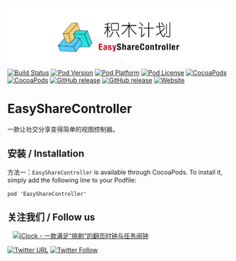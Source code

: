 ![logo](logo.png)
[![Build Status](http://img.shields.io/travis/pcjbird/EasyShareController/master.svg?style=flat)](https://travis-ci.org/pcjbird/EasyShareController)
[![Pod Version](http://img.shields.io/cocoapods/v/EasyShareController.svg?style=flat)](http://cocoadocs.org/docsets/EasyShareController/)
[![Pod Platform](http://img.shields.io/cocoapods/p/EasyShareController.svg?style=flat)](http://cocoadocs.org/docsets/EasyShareController/)
[![Pod License](http://img.shields.io/cocoapods/l/EasyShareController.svg?style=flat)](https://www.apache.org/licenses/LICENSE-2.0.html)
[![CocoaPods](https://img.shields.io/cocoapods/at/EasyShareController.svg)](https://github.com/pcjbird/EasyShareController)
[![CocoaPods](https://img.shields.io/cocoapods/dt/EasyShareController.svg)](https://github.com/pcjbird/EasyShareController)
[![GitHub release](https://img.shields.io/github/release/pcjbird/EasyShareController.svg)](https://github.com/pcjbird/EasyShareController/releases)
[![GitHub release](https://img.shields.io/github/release-date/pcjbird/EasyShareController.svg)](https://github.com/pcjbird/EasyShareController/releases)
[![Website](https://img.shields.io/website-pcjbird-down-green-red/https/shields.io.svg?label=author)](https://pcjbird.github.io)

# EasyShareController
一款让社交分享变得简单的视图控制器。


##  安装 / Installation

方法一：`EasyShareController` is available through CocoaPods. To install it, simply add the following line to your Podfile:

```
pod 'EasyShareController'
```

## 关注我们 / Follow us
  
<a href="https://itunes.apple.com/cn/app/iclock-一款满足-挑剔-的翻页时钟与任务闹钟/id1128196970?pt=117947806&ct=com.github.pcjbird.EasyShareController&mt=8"><img src="https://github.com/pcjbird/AssetsExtractor/raw/master/iClock.gif" width="400" title="iClock - 一款满足“挑剔”的翻页时钟与任务闹钟"></a>

[![Twitter URL](https://img.shields.io/twitter/url/http/shields.io.svg?style=social)](https://twitter.com/intent/tweet?text=https://github.com/pcjbird/EasyShareController)
[![Twitter Follow](https://img.shields.io/twitter/follow/pcjbird.svg?style=social)](https://twitter.com/pcjbird)
